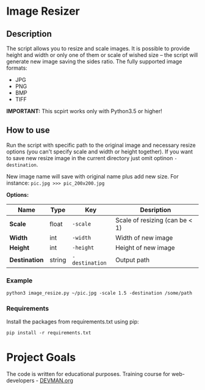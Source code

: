 # Image Resizer

## Description
The script allows you to resize and scale images. It is possible to provide height and width or only one of them or scale of wished size – the script will generate new image saving the sides ratio. The fully supported image formats:
* JPG
* PNG
* BMP
* TIFF

**IMPORTANT:** This scpirt works only with Python3.5 or higher!


## How to use
Run the script with specific path to the original image and necessary resize options (you can't specify scale and width or height together). If you want to save new resize image in the current directory just omit optinon ```-destination```. 

New image name will save with original name plus add new size. For instance: ```pic.jpg >>> pic_200x200.jpg``` 

**Options:**

Name | Type | Key | Desription
--- | --- | --- | ---|
**Scale** | float | `-scale`| Scale of resizing (can be < 1)
**Width** | int | `-width`| Width of new image
**Height** | int | `-height`| Height of new image
**Destination** | string | `-destination`| Output path 


### Example
```python3 image_resize.py ~/pic.jpg -scale 1.5 -destination /some/path``` 


### Requirements
Install the packages from requirements.txt using pip:

```pip install -r requirements.txt```



# Project Goals

The code is written for educational purposes. Training course for web-developers - [DEVMAN.org](https://devman.org)
